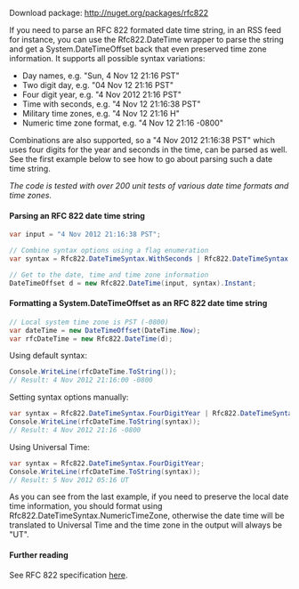 Download package: http://nuget.org/packages/rfc822

If you need to parse an RFC 822 formated date time string, in an RSS feed for instance, you can use the Rfc822.DateTime wrapper to parse the string and get a System.DateTimeOffset back that even preserved time zone information. It supports all possible syntax variations:

- Day names, e.g. "Sun, 4 Nov 12 21:16 PST"
- Two digit day, e.g. "04 Nov 12 21:16 PST"
- Four digit year, e.g. "4 Nov 2012 21:16 PST"
- Time with seconds, e.g. "4 Nov 12 21:16:38 PST"
- Military time zones, e.g. "4 Nov 12 21:16 H"
- Numeric time zone format, e.g. "4 Nov 12 21:16 -0800"

Combinations are also supported, so a "4 Nov 2012 21:16:38 PST" which uses four digits for the year and seconds in the time, can be parsed as well. See the first example below to see how to go about parsing such a date time string.

_The code is tested with over 200 unit tests of various date time formats and time zones._

#### Parsing an RFC 822 date time string

```c#
var input = "4 Nov 2012 21:16:38 PST";

// Combine syntax options using a flag enumeration
var syntax = Rfc822.DateTimeSyntax.WithSeconds | Rfc822.DateTimeSyntax.FourDigitYear;

// Get to the date, time and time zone information
DateTimeOffset d = new Rfc822.DateTime(input, syntax).Instant;
```

#### Formatting a System.DateTimeOffset as an RFC 822 date time string

```c#
// Local system time zone is PST (-0800)
var dateTime = new DateTimeOffset(DateTime.Now);
var rfcDateTime = new Rfc822.DateTime(d);
```
Using default syntax:
```c#
Console.WriteLine(rfcDateTime.ToString());
// Result: 4 Nov 2012 21:16:00 -0800
```
Setting syntax options manually:
```c#
var syntax = Rfc822.DateTimeSyntax.FourDigitYear | Rfc822.DateTimeSyntax.NumericTimeZone;
Console.WriteLine(rfcDateTime.ToString(syntax));
// Result: 4 Nov 2012 21:16 -0800
```
Using Universal Time:
```c#
var syntax = Rfc822.DateTimeSyntax.FourDigitYear;
Console.WriteLine(rfcDateTime.ToString(syntax));
// Result: 5 Nov 2012 05:16 UT
```
As you can see from the last example, if you need to preserve the local date time information, you should format using Rfc822.DateTimeSyntax.NumericTimeZone, otherwise the date time will be translated to Universal Time and the time zone in the output will always be "UT".

#### Further reading

See RFC 822 specification [here](http://www.w3.org/Protocols/rfc822/#z28).
